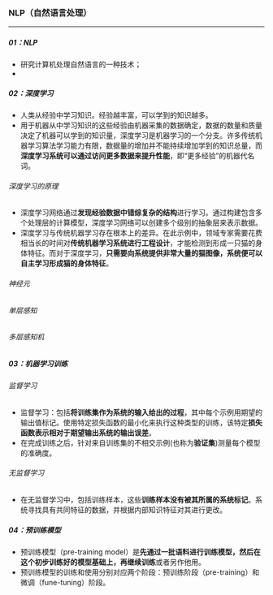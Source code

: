 ### NLP（自然语言处理）

------

##### 01：NLP

- 研究计算机处理自然语言的一种技术；
- 

##### 02：深度学习

- 人类从经验中学习知识。经验越丰富，可以学到的知识越多。
- 用于机器从中学习知识的这些经验由机器采集的数据确定，数据的数量和质量决定了机器可以学到的知识量，深度学习是机器学习的一个分支。许多传统机器学习算法学习能力有限，数据量的增加并不能持续增加学到的知识总量，而**深度学习系统可以通过访问更多数据来提升性能**，即“更多经验”的机器代名词。

###### 深度学习的原理

- 深度学习网络通过**发现经验数据中错综复杂的结构**进行学习。通过构建包含多个处理层的计算模型，深度学习网络可以创建多个级别的抽象层来表示数据。
- 深度学习与传统机器学习存在根本上的差异。在此示例中，领域专家需要花费相当长的时间对**传统机器学习系统进行工程设计**，才能检测到形成一只猫的身体特征。而对于深度学习，**只需要向系统提供非常大量的猫图像，系统便可以自主学习形成猫的身体特征**。

###### 神经元

###### 单层感知

###### 多层感知机

##### 03：机器学习训练

###### 监督学习

- 监督学习：包括**将训练集作为系统的输入给出的过程**，其中每个示例用期望的输出值标记。使用特定损失函数的最小化来执行这种类型的训练，该特定**损失函数表示相对于期望输出系统的输出误差**。
- 在完成训练之后，针对来自训练集的不相交示例(也称为**验证集**)测量每个模型的准确度。

###### 无监督学习

- 在无监督学习中，包括训练样本，这些**训练样本没有被其所属的系统标记**。系统寻找具有共同特征的数据，并根据内部知识特征对其进行更改。

##### 04：预训练模型

- 预训练模型（pre-training model）是**先通过一批语料进行训练模型，然后在这个初步训练好的模型基础上，再继续训练**或者另作他用。
- 预训练模型的训练和使用分别对应两个阶段：预训练阶段（pre-training）和 微调（fune-tuning）阶段。

